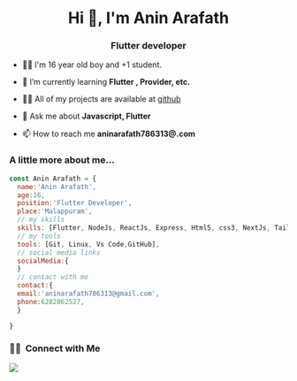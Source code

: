 <h1 align="center">Hi 👋, I'm Anin Arafath</h1>
<h3 align="center">Flutter developer</h3>
	

- 👨‍💻 I'm 16 year old boy and +1 student.

- 🌱 I’m currently learning **Flutter , Provider, etc.**

- 👨‍💻 All of my projects are available at [github](https://github.com/aninarafath6?tab=repositories)

- 💬 Ask me about **Javascript, Flutter**

- 📫 How to reach me **aninarafath786313@.com**


### A little more about me...  

```javascript
const Anin Arafath = {
  name:'Anin Arafath',
  age:16,
  position:'Flutter Developer',
  place:'Malappuram',
  // my skills
  skills: [Flutter, NodeJs, ReactJs, Express, Html5, css3, NextJs, TailwindCss],
  // my tools
  tools: [Git, Linux, Vs Code,GitHub],
  // social media links
  socialMedia:{
  }
  // contact with me
  contact:{
  email:'aninarafath786313@gmail.com',
  phone:6282062527,
  }

}
```
<!-- <p align="center">
<a href="https://github.com/aninarafath6">
  <img height="180em" src="https://github-readme-stats-eight-theta.vercel.app/api?username=aninarafath6&show_icons=true&theme=radical&include_all_commits=true&count_private=true"/>
  <img height="180em" src="https://github-readme-stats-eight-theta.vercel.app/api/top-langs/?username=aninarafath6&layout=compact&langs_count=8&theme=radical"/>

</a>
</p> -->

### 🤝🏻 &nbsp;Connect with Me

<p>
<a href="mailto:aninarafath786313@gmail.com"><img src="https://img.shields.io/badge/-aninarafath786313@gmail.com-D14836?style=flat&logo=Gmail&logoColor=white"/></a>
	

